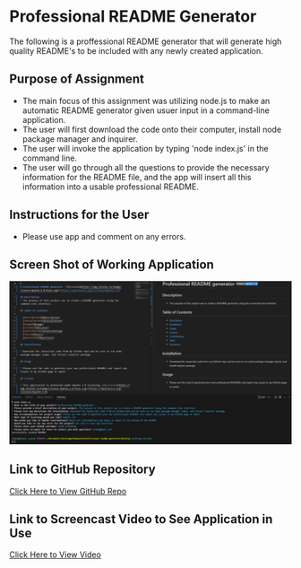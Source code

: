 # Professional README Generator 
The following is a proffessional README generator that will generate high quality README's to be included with any newly created application.

## Purpose of Assignment
 - The main focus of this assignment was utilizing node.js to make an automatic README generator given usuer input in a command-line application.
 - The user will first download the code onto their computer, install node package manager and inquirer.
 - The user will invoke the application by typing 'node index.js' in the command line.
 - The user will go through all the questions to provide the necessary information for the README file, and the app will insert all this information into a usable professional README.

## Instructions for the User
 - Please use app and comment on any errors.

## Screen Shot of Working Application
<img src="./Develop/utils/README.png" alt="screenshot of app being run in VS code"/>

## Link to GitHub Repository
[Click Here to View GitHub Repo](https://github.com/Aidan-Windebank/professional-readme-generator)

## Link to Screencast Video to See Application in Use
[Click Here to View Video](https://drive.google.com/file/d/15ZgvpmP4fdrJoTXF0XUErV5-a4BrZeRZ/view)